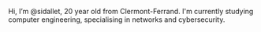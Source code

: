 Hi, I’m @sidallet, 20 year old from Clermont-Ferrand.
I'm currently studying computer engineering, specialising in networks and cybersecurity. 

<!---
sidallet/sidallet is a ✨ special ✨ repository because its `README.md` (this file) appears on your GitHub profile.
You can click the Preview link to take a look at your changes.
--->
